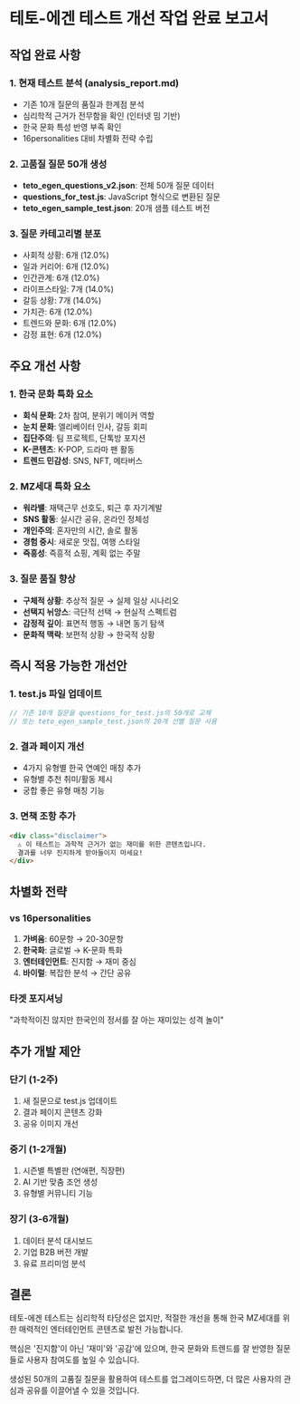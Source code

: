 # 테토-에겐 테스트 개선 작업 완료 보고서

## 작업 완료 사항

### 1. 현재 테스트 분석 (analysis_report.md)
- 기존 10개 질문의 품질과 한계점 분석
- 심리학적 근거가 전무함을 확인 (인터넷 밈 기반)
- 한국 문화 특성 반영 부족 확인
- 16personalities 대비 차별화 전략 수립

### 2. 고품질 질문 50개 생성
- **teto_egen_questions_v2.json**: 전체 50개 질문 데이터
- **questions_for_test.js**: JavaScript 형식으로 변환된 질문
- **teto_egen_sample_test.json**: 20개 샘플 테스트 버전

### 3. 질문 카테고리별 분포
- 사회적 상황: 6개 (12.0%)
- 일과 커리어: 6개 (12.0%)
- 인간관계: 6개 (12.0%)
- 라이프스타일: 7개 (14.0%)
- 갈등 상황: 7개 (14.0%)
- 가치관: 6개 (12.0%)
- 트렌드와 문화: 6개 (12.0%)
- 감정 표현: 6개 (12.0%)

## 주요 개선 사항

### 1. 한국 문화 특화 요소
- **회식 문화**: 2차 참여, 분위기 메이커 역할
- **눈치 문화**: 엘리베이터 인사, 갈등 회피
- **집단주의**: 팀 프로젝트, 단톡방 포지션
- **K-콘텐츠**: K-POP, 드라마 팬 활동
- **트렌드 민감성**: SNS, NFT, 메타버스

### 2. MZ세대 특화 요소
- **워라밸**: 재택근무 선호도, 퇴근 후 자기계발
- **SNS 활동**: 실시간 공유, 온라인 정체성
- **개인주의**: 혼자만의 시간, 솔로 활동
- **경험 중시**: 새로운 맛집, 여행 스타일
- **즉흥성**: 즉흥적 쇼핑, 계획 없는 주말

### 3. 질문 품질 향상
- **구체적 상황**: 추상적 질문 → 실제 일상 시나리오
- **선택지 뉘앙스**: 극단적 선택 → 현실적 스펙트럼
- **감정적 깊이**: 표면적 행동 → 내면 동기 탐색
- **문화적 맥락**: 보편적 상황 → 한국적 상황

## 즉시 적용 가능한 개선안

### 1. test.js 파일 업데이트
```javascript
// 기존 10개 질문을 questions_for_test.js의 50개로 교체
// 또는 teto_egen_sample_test.json의 20개 선별 질문 사용
```

### 2. 결과 페이지 개선
- 4가지 유형별 한국 연예인 매칭 추가
- 유형별 추천 취미/활동 제시
- 궁합 좋은 유형 매칭 기능

### 3. 면책 조항 추가
```html
<div class="disclaimer">
  ⚠️ 이 테스트는 과학적 근거가 없는 재미를 위한 콘텐츠입니다.
  결과를 너무 진지하게 받아들이지 마세요!
</div>
```

## 차별화 전략

### vs 16personalities
1. **가벼움**: 60문항 → 20-30문항
2. **한국화**: 글로벌 → K-문화 특화
3. **엔터테인먼트**: 진지함 → 재미 중심
4. **바이럴**: 복잡한 분석 → 간단 공유

### 타겟 포지셔닝
"과학적이진 않지만 한국인의 정서를 잘 아는 재미있는 성격 놀이"

## 추가 개발 제안

### 단기 (1-2주)
1. 새 질문으로 test.js 업데이트
2. 결과 페이지 콘텐츠 강화
3. 공유 이미지 개선

### 중기 (1-2개월)
1. 시즌별 특별판 (연애편, 직장편)
2. AI 기반 맞춤 조언 생성
3. 유형별 커뮤니티 기능

### 장기 (3-6개월)
1. 데이터 분석 대시보드
2. 기업 B2B 버전 개발
3. 유료 프리미엄 분석

## 결론

테토-에겐 테스트는 심리학적 타당성은 없지만, 적절한 개선을 통해 한국 MZ세대를 위한 매력적인 엔터테인먼트 콘텐츠로 발전 가능합니다. 

핵심은 '진지함'이 아닌 '재미'와 '공감'에 있으며, 한국 문화와 트렌드를 잘 반영한 질문들로 사용자 참여도를 높일 수 있습니다.

생성된 50개의 고품질 질문을 활용하여 테스트를 업그레이드하면, 더 많은 사용자의 관심과 공유를 이끌어낼 수 있을 것입니다.